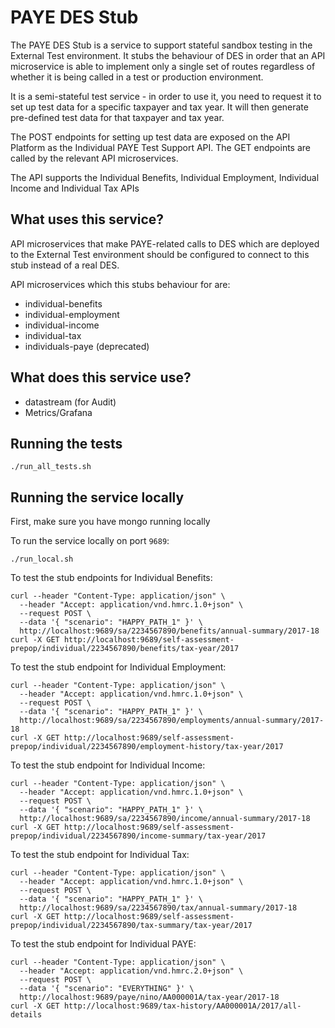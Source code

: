 # PAYE DES Stub

The PAYE DES Stub is a service to support stateful sandbox testing in the
External Test environment. It stubs the behaviour of DES in order that an API microservice
is able to implement only a single set of routes regardless of whether it is being called
in a test or production environment.

It is a semi-stateful test service - in order to use it, you need to request it to set up test
data for a specific taxpayer and tax year. It will then generate pre-defined test data for that
taxpayer and tax year.

The POST endpoints for setting up test data are exposed on the API Platform as the Individual PAYE
Test Support API. The GET endpoints are called by the relevant API microservices.

The API supports the Individual Benefits, Individual Employment, Individual Income and Individual Tax APIs



## What uses this service?

API microservices that make PAYE-related calls to DES which are deployed to the
External Test environment should be configured to connect to this stub instead of a real DES.

API microservices which this stubs behaviour for are:
* individual-benefits
* individual-employment
* individual-income
* individual-tax
* individuals-paye (deprecated)


## What does this service use?

* datastream (for Audit)
* Metrics/Grafana


## Running the tests

```
./run_all_tests.sh
```

## Running the service locally

First, make sure you have mongo running locally

To run the service locally on port `9689`:
```
./run_local.sh
```

To test the stub endpoints for Individual Benefits:
```
curl --header "Content-Type: application/json" \
  --header "Accept: application/vnd.hmrc.1.0+json" \
  --request POST \
  --data '{ "scenario": "HAPPY_PATH_1" }' \
  http://localhost:9689/sa/2234567890/benefits/annual-summary/2017-18
curl -X GET http://localhost:9689/self-assessment-prepop/individual/2234567890/benefits/tax-year/2017
```

To test the stub endpoint for Individual Employment:
```
curl --header "Content-Type: application/json" \
  --header "Accept: application/vnd.hmrc.1.0+json" \
  --request POST \
  --data '{ "scenario": "HAPPY_PATH_1" }' \
  http://localhost:9689/sa/2234567890/employments/annual-summary/2017-18
curl -X GET http://localhost:9689/self-assessment-prepop/individual/2234567890/employment-history/tax-year/2017
```

To test the stub endpoint for Individual Income:
```
curl --header "Content-Type: application/json" \
  --header "Accept: application/vnd.hmrc.1.0+json" \
  --request POST \
  --data '{ "scenario": "HAPPY_PATH_1" }' \
  http://localhost:9689/sa/2234567890/income/annual-summary/2017-18
curl -X GET http://localhost:9689/self-assessment-prepop/individual/2234567890/income-summary/tax-year/2017
```

To test the stub endpoint for Individual Tax:
```
curl --header "Content-Type: application/json" \
  --header "Accept: application/vnd.hmrc.1.0+json" \
  --request POST \
  --data '{ "scenario": "HAPPY_PATH_1" }' \
  http://localhost:9689/sa/2234567890/tax/annual-summary/2017-18
curl -X GET http://localhost:9689/self-assessment-prepop/individual/2234567890/tax-summary/tax-year/2017
```

To test the stub endpoint for Individual PAYE:
```
curl --header "Content-Type: application/json" \
  --header "Accept: application/vnd.hmrc.2.0+json" \
  --request POST \
  --data '{ "scenario": "EVERYTHING" }' \
  http://localhost:9689/paye/nino/AA000001A/tax-year/2017-18
curl -X GET http://localhost:9689/tax-history/AA000001A/2017/all-details
```
